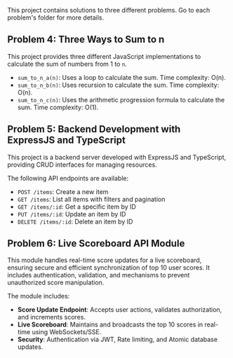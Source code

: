 This project contains solutions to three different problems.
Go to each problem's folder for more details.

## Problem 4: Three Ways to Sum to n

This project provides three different JavaScript implementations to calculate the sum of numbers from 1 to `n`.

- `sum_to_n_a(n)`: Uses a loop to calculate the sum. Time complexity: O(n).
- `sum_to_n_b(n)`: Uses recursion to calculate the sum. Time complexity: O(n).
- `sum_to_n_c(n)`: Uses the arithmetic progression formula to calculate the sum. Time complexity: O(1).

## Problem 5: Backend Development with ExpressJS and TypeScript

This project is a backend server developed with ExpressJS and TypeScript, providing CRUD interfaces for managing resources.

The following API endpoints are available:

- `POST /items`: Create a new item
- `GET /items`: List all items with filters and pagination
- `GET /items/:id`: Get a specific item by ID
- `PUT /items/:id`: Update an item by ID
- `DELETE /items/:id`: Delete an item by ID

## Problem 6: Live Scoreboard API Module

This module handles real-time score updates for a live scoreboard, ensuring secure and efficient synchronization of top 10 user scores. It includes authentication, validation, and mechanisms to prevent unauthorized score manipulation.

The module includes:

- **Score Update Endpoint**: Accepts user actions, validates authorization, and increments scores.
- **Live Scoreboard**: Maintains and broadcasts the top 10 scores in real-time using WebSockets/SSE.
- **Security**: Authentication via JWT, Rate limiting, and Atomic database updates.